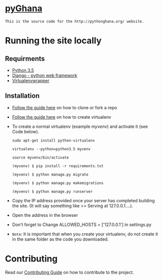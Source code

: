 # [pyGhana](http://pythonghana.org/)

    This is the source code for the http://pythonghana.org/ website.

# Running the site locally

## Requirments

* [Python 3.5](https://python.org)
* [Django - python web framework](https://www.djangoproject.com/)
* [Virtualenvwrapper](https://virtualenvwrapper.readthedocs.io)

## Installation

* [Follow the guide here](https://help.github.com/articles/fork-a-repo) on how to clone or fork a repo
* [Follow the guide here](http://simononsoftware.com/virtualenv-tutorial/) on how to create virtualenv

* To create a normal virtualenv (example _myvenv_) and activate it (see Code below).

  ```
  sudo apt-get install python-virtualenv
  
  virtualenv --python=python3.5 myvenv
  
  source myvenv/bin/activate

  (myvenv) $ pip install -r requirements.txt

  (myvenv) $ python manage.py migrate

  (myvenv) $ python manage.py makemigrations

  (myvenv) $ python manage.py runserver
  ```
* Copy the IP address provided once your server has completed building the site. (It will say something like >> Serving at 127.0.0.1....).
* Open the address in the browser
* Don't forget to Change ALLOWED_HOSTS = ['127.0.0.1'] in settings.py
* `Note`: It is important that when you create your virtualenv, do not create it in the same folder as the code you downloaded.

# Contributing

Read our [Contributing Guide](./CONTRIBUTING.md) on how to contribute to the project.
